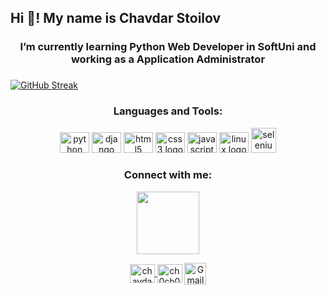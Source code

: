 <h2 align="left">Hi 👋! My name is Chavdar Stoilov</h2>

###

<h3 align="center">I’m currently learning Python Web Developer in SoftUni and working as a Application Administrator</h3>


###
[![GitHub Streak](http://github-readme-streak-stats.herokuapp.com?user=ChavdarStoilov&theme=dark&hide_border=true&mode=weekly)](https://git.io/streak-stats)



###
<h3 align="center" >Languages and Tools:</h3>
<div align="center">
    <img src="https://cdn.jsdelivr.net/gh/devicons/devicon/icons/python/python-original.svg" height="33" width="47" alt="python logo"  />
    <img src="https://cdn.jsdelivr.net/gh/devicons/devicon/icons/django/django-plain.svg" height="33" width="47" alt="django logo"  />
    <img src="https://cdn.jsdelivr.net/gh/devicons/devicon/icons/html5/html5-original.svg" height="33" width="47" alt="html5 logo"  />
    <img src="https://cdn.jsdelivr.net/gh/devicons/devicon/icons/css3/css3-original.svg" height="33" width="47" alt="css3 logo"  />
    <img src="https://cdn.jsdelivr.net/gh/devicons/devicon/icons/javascript/javascript-original.svg" height="33" width="47" alt="javascript logo"  />
    <img src="https://cdn.jsdelivr.net/gh/devicons/devicon/icons/linux/linux-original.svg" height="33" width="47" alt="linux logo"  />
    <a href="https://www.selenium.dev" target="_blank" rel="noreferrer"> <img src="https://raw.githubusercontent.com/detain/svg-logos/780f25886640cef088af994181646db2f6b1a3f8/svg/selenium-logo.svg" alt="selenium" width="40" height="40"/> </a> 

</div>

###
<h3 align="center" >Connect with me:</h3>
<div align="center">
<img src="https://media.giphy.com/media/M9gbBd9nbDrOTu1Mqx/giphy.gif" width="100"/>

<a href="https://linkedin.com/in/chavdar-stoilov-7a8088167" target="blank"><img align="center" src="https://raw.githubusercontent.com/rahuldkjain/github-profile-readme-generator/master/src/images/icons/Social/linked-in-alt.svg" alt="chavdar-stoilov-7a8088167" height="30" width="40" /> </a>
<a href="https://instagram.com/ch0ch0o" target="blank"><img align="center" src="https://raw.githubusercontent.com/rahuldkjain/github-profile-readme-generator/master/src/images/icons/Social/instagram.svg" alt="ch0ch0o" height="30" width="40" /></a>
<a target="_blank" href="mailto:stoilov.chavdar@gmail.com">
  <img align="center" alt="Gmail" height="35" width="35" src="https://upload.wikimedia.org/wikipedia/commons/2/2e/Gmail_2020.png" />
</a>
    <br />
    <br />
    <img src="https://komarev.com/ghpvc/?username=ChavdarStoilov&style=flat-square&color=blue" alt=""/>

</div>

###

